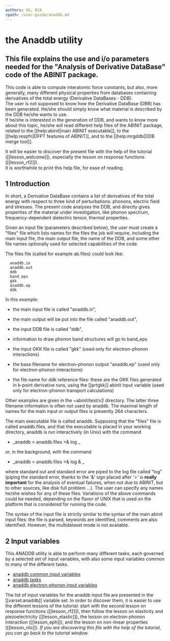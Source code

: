 ```yaml
---
authors: XG, DCA
rpath: /user-guide/anaddb.md
---
```


# the Anaddb utility  

## This file explains the use and i/o parameters needed for the "Analysis of Derivative DataBase" code of the ABINIT package.  

This code is able to compute interatomic force constants, but also, more
generally, many different physical properties from databases containing
derivatives of the total energy (Derivative DataBases - DDB).  
The user is not supposed to know how the Derivative DataBase (DBB) has been
generated. He/she should simply know what material is described by the DDB
he/she wants to use.  
If he/she is interested in the generation of DDB, and wants to know more about
this topic, he/she will read different help files of the ABINIT package,
related to the [[help:abinit|main ABINIT executable]], to the
[[help:respfn|DFPT features of ABINIT]], and to the [[help:mrgddb|DDB merge
tool]].

It will be easier to discover the present file with the help of the tutorial
([[lesson_welcome]]), especially the lesson on response functions
([[lesson_rf2]]).  
It is worthwhile to print this help file, for ease of reading.


## 1 Introduction

  
In short, a Derivative DataBase contains a list of derivatives of the total
energy with respect to three kind of perturbations: phonons, electric field
and stresses. The present code analyses the DDB, and directly gives properties
of the material under investigation, like phonon spectrum, frequency-dependent
dielectric tensor, thermal properties.

Given an input file (parameters described below), the user must create a
"files" file which lists names for the files the job will require, including
the main input file, the main output file, the name of the DDB, and some other
file names optionally used for selected capabilities of the code.

The files file (called for example ab.files) could look like:

    
    
      anaddb.in  
      anaddb.out  
      ddb  
      band_eps  
      gkk  
      anaddb.ep  
      ddk  
     

In this example:  

  * the main input file is called "anaddb.in",   

  * the main output will be put into the file called "anaddb.out",   

  * the input DDB file is called "ddb",   

  * information to draw phonon band structures will go to band_eps  

  * the input GKK file is called "gkk" (used only for electron-phonon interactions)  

  * the base filename for electron-phonon output "anaddb.ep" (used only for electron-phonon interactions)  

  * the file name for ddk reference files: these are the GKK files generated in k-point derivative runs, using the [[prtgkk]] abinit input variable (used only for electron-phonon transport calculations)

Other examples are given in the ~abinit/test/v2 directory. The latter three
filename information is often not used by anaddb. The maximal length of names
for the main input or output files is presently 264 characters.

The main executable file is called anaddb. Supposing that the "files" file is
called anaddb.files, and that the executable is placed in your working
directory, anaddb is run interactively (in Unix) with the command

  * _anaddb < anaddb.files >& log _

  
or, in the background, with the command

  * _anaddb < anaddb.files >& log & _

where standard out and standard error are piped to the log file called "log"
(piping the standard error, thanks to the '&' sign placed after '>' is
**really important** for the analysis of eventual failures, when not due to
ABINIT, but to other sources, like disk full problem ...). The user can
specify any names he/she wishes for any of these files. Variations of the
above commands could be needed, depending on the flavor of UNIX that is used
on the platform that is considered for running the code.

The syntax of the input file is strictly similar to the syntax of the main
abinit input files: the file is parsed, keywords are identified, comments are
also identified. However, the multidataset mode is not available.



## 2 Input variables

  
This ANADDB utility is able to perform many different tasks, each governed by
a selected set of input variables, with also some input variables common to
many of the different tasks.

* [ anaddb common input variables](../../topics/generated_files/topic_anaddbCommon.html)
* [ anaddb tasks](../../topics/generated_files/topic_anaddbSpec.html)
* [ anaddb electron-phonon input variables](../../topics/generated_files/topic_anaddbEPC.html)

The list of input variables for the anaddb input file are presented in the
[[varset:anaddb]] variable set. In order to discover them, it is easier to use
the different lessons of the tutorial: start with the second lesson on
response functions ([[lesson_rf2]]), then follow the lesson on elasticity and
piezoelectricity ([[lesson_elastic]]), the lesson on electron-phonon
interaction ([[lesson_eph]]), and the lesson on non-linear properties
([[lesson_nlo]]). _If you are discovering this file with the help of the
tutorial, you can go back to the tutorial window._



